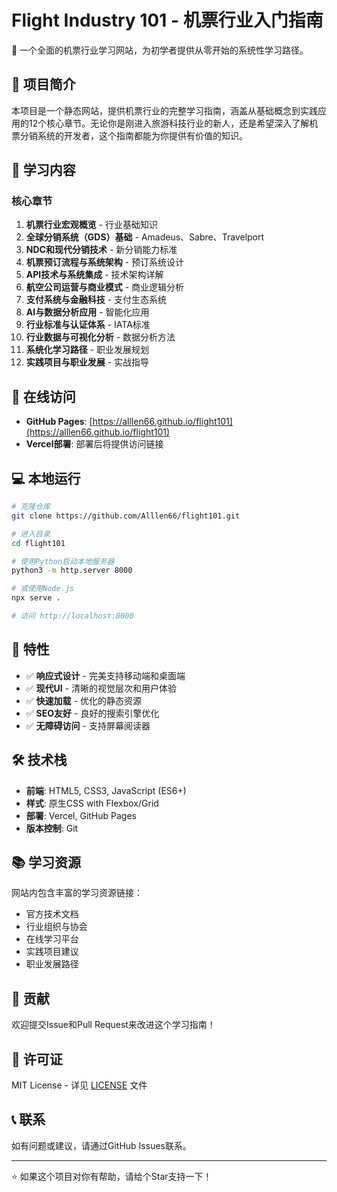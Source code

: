 # Flight Industry 101 - 机票行业入门指南

🛫 一个全面的机票行业学习网站，为初学者提供从零开始的系统性学习路径。

## 📖 项目简介

本项目是一个静态网站，提供机票行业的完整学习指南，涵盖从基础概念到实践应用的12个核心章节。无论你是刚进入旅游科技行业的新人，还是希望深入了解机票分销系统的开发者，这个指南都能为你提供有价值的知识。

## 🎯 学习内容

### 核心章节
1. **机票行业宏观概览** - 行业基础知识
2. **全球分销系统（GDS）基础** - Amadeus、Sabre、Travelport
3. **NDC和现代分销技术** - 新分销能力标准
4. **机票预订流程与系统架构** - 预订系统设计
5. **API技术与系统集成** - 技术架构详解
6. **航空公司运营与商业模式** - 商业逻辑分析
7. **支付系统与金融科技** - 支付生态系统
8. **AI与数据分析应用** - 智能化应用
9. **行业标准与认证体系** - IATA标准
10. **行业数据与可视化分析** - 数据分析方法
11. **系统化学习路径** - 职业发展规划
12. **实践项目与职业发展** - 实战指导

## 🚀 在线访问

- **GitHub Pages**: [https://alllen66.github.io/flight101](https://alllen66.github.io/flight101)
- **Vercel部署**: 部署后将提供访问链接

## 💻 本地运行

```bash
# 克隆仓库
git clone https://github.com/Alllen66/flight101.git

# 进入目录
cd flight101

# 使用Python启动本地服务器
python3 -m http.server 8000

# 或使用Node.js
npx serve .

# 访问 http://localhost:8000
```

## 📱 特性

- ✅ **响应式设计** - 完美支持移动端和桌面端
- ✅ **现代UI** - 清晰的视觉层次和用户体验
- ✅ **快速加载** - 优化的静态资源
- ✅ **SEO友好** - 良好的搜索引擎优化
- ✅ **无障碍访问** - 支持屏幕阅读器

## 🛠️ 技术栈

- **前端**: HTML5, CSS3, JavaScript (ES6+)
- **样式**: 原生CSS with Flexbox/Grid
- **部署**: Vercel, GitHub Pages
- **版本控制**: Git

## 📚 学习资源

网站内包含丰富的学习资源链接：
- 官方技术文档
- 行业组织与协会
- 在线学习平台
- 实践项目建议
- 职业发展路径

## 🤝 贡献

欢迎提交Issue和Pull Request来改进这个学习指南！

## 📄 许可证

MIT License - 详见 [LICENSE](LICENSE) 文件

## 📞 联系

如有问题或建议，请通过GitHub Issues联系。

---

⭐ 如果这个项目对你有帮助，请给个Star支持一下！